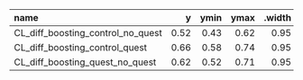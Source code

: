|name                              |    y| ymin| ymax| .width|.point |.interval |
|:---------------------------------|----:|----:|----:|------:|:------|:---------|
|CL_diff_boosting_control_no_quest | 0.52| 0.43| 0.62|   0.95|median |qi        |
|CL_diff_boosting_control_quest    | 0.66| 0.58| 0.74|   0.95|median |qi        |
|CL_diff_boosting_quest_no_quest   | 0.62| 0.52| 0.71|   0.95|median |qi        |
